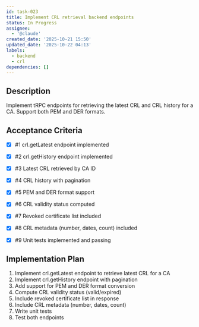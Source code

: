 ```yaml
---
id: task-023
title: Implement CRL retrieval backend endpoints
status: In Progress
assignee:
  - '@claude'
created_date: '2025-10-21 15:50'
updated_date: '2025-10-22 04:13'
labels:
  - backend
  - crl
dependencies: []
---
```


## Description

<!-- SECTION:DESCRIPTION:BEGIN -->
Implement tRPC endpoints for retrieving the latest CRL and CRL history for a CA. Support both PEM and DER formats.
<!-- SECTION:DESCRIPTION:END -->

## Acceptance Criteria
<!-- AC:BEGIN -->
- [x] #1 crl.getLatest endpoint implemented
- [x] #2 crl.getHistory endpoint implemented
- [x] #3 Latest CRL retrieved by CA ID
- [x] #4 CRL history with pagination
- [x] #5 PEM and DER format support
- [x] #6 CRL validity status computed
- [x] #7 Revoked certificate list included
- [x] #8 CRL metadata (number, dates, count) included

- [x] #9 Unit tests implemented and passing
<!-- AC:END -->

## Implementation Plan

<!-- SECTION:PLAN:BEGIN -->
1. Implement crl.getLatest endpoint to retrieve latest CRL for a CA
2. Implement crl.getHistory endpoint with pagination
3. Add support for PEM and DER format conversion
4. Compute CRL validity status (valid/expired)
5. Include revoked certificate list in response
6. Include CRL metadata (number, dates, count)
7. Write unit tests
8. Test both endpoints
<!-- SECTION:PLAN:END -->
